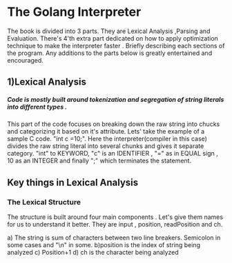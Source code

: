 # The Golang Interpreter

The book is divided into 3 parts. They are Lexical Analysis ,Parsing and Evaluation. There's 4'th extra part dedicated on how to apply optimization technique to make the interpreter faster .
Briefly describing each sections of the program. Any additions to the parts below is greatly entertained and encouraged.

## 1)Lexical Analysis

##### Code is mostly built around tokenization and segregation of string literals into different types .

This part of the code focuses on breaking down the raw string into chucks and categorizing it based on it's attribute. Lets' take the example of a sample C code. "int c =10;". Here the interpreter(compiler in this case) divides the raw string literal into several chunks and gives it separate category. "int" to KEYWORD, "c" is an IDENTIFIER , "=" as in EQUAL sign , 10 as an INTEGER and finally ";" which terminates the statement.

## Key things in Lexical Analysis

### The Lexical Structure

The structure is built around four main components . Let's give them names for us to understand it better. They are input<string> , position<int>, readPosition<int> and ch<byte>.

a) The string is sum of characters between two line breakers. Semicolon in some cases and "\n" in some.
b)position is the index of string being analyzed
c) Position+1
d) ch is the character being analyzed


